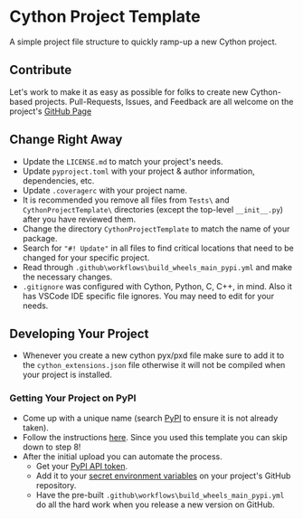 # Cython Project Template
A simple project file structure to quickly ramp-up a new Cython project.

## Contribute
Let's work to make it as easy as possible for folks to create new Cython-based projects.
Pull-Requests, Issues, and Feedback are all welcome on the project's [GitHub Page](https://github.com/jrenaud90/CythonProjectTemplate)

## Change Right Away
- Update the `LICENSE.md` to match your project's needs.
- Update `pyproject.toml` with your project & author information, dependencies, etc.
- Update `.coveragerc` with your project name.
- It is recommended you remove all files from `Tests\` and `CythonProjectTemplate\` directories (except the top-level `__init__.py`) after you have reviewed them.
- Change the directory `CythonProjectTemplate` to match the name of your package.
- Search for `"#! Update"` in all files to find critical locations that need to be changed for your specific project.
- Read through `.github\workflows\build_wheels_main_pypi.yml` and make the necessary changes.
- `.gitignore` was configured with Cython, Python, C, C++, in mind. Also it has VSCode IDE specific file ignores. You may need to edit for your needs.

## Developing Your Project
- Whenever you create a new cython pyx/pxd file make sure to add it to the `cython_extensions.json` file otherwise it will not be compiled when your project is installed.

### Getting Your Project on PyPI
- Come up with a unique name (search [PyPI](https://pypi.org/) to ensure it is not already taken).
- Follow the instructions [here](). Since you used this template you can skip down to step 8!
- After the initial upload you can automate the process.
    - Get your [PyPI API token](https://pypi.org/help/#apitoken).
    - Add it to your [secret environment variables](https://docs.github.com/en/actions/security-guides/using-secrets-in-github-actions) on your project's GitHub repository.
    - Have the pre-built `.github\workflows\build_wheels_main_pypi.yml` do all the hard work when you release a new version on GitHub.
